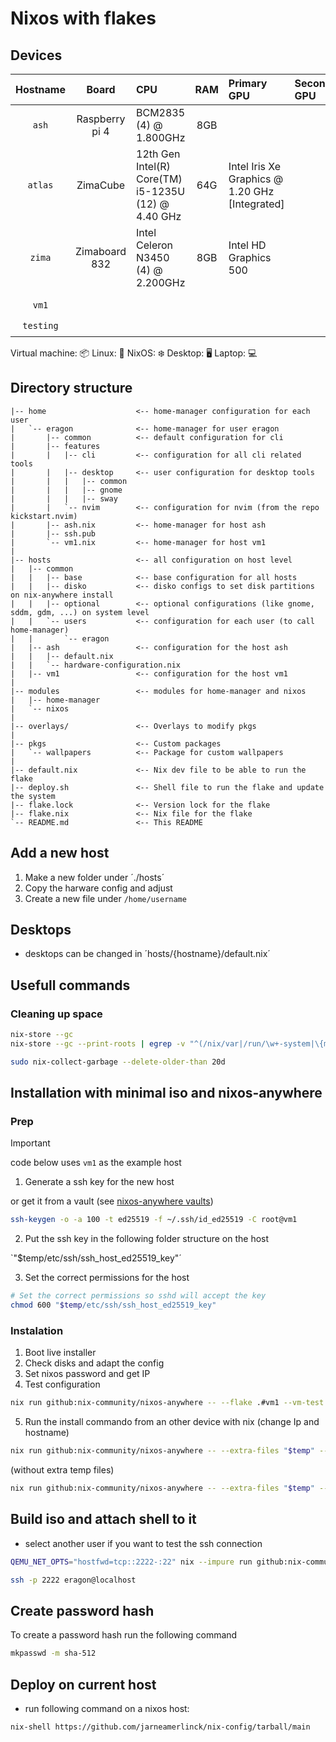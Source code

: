 # Nixos with flakes


## Devices

| Hostname  |     Board      | CPU                                                 |  RAM  | Primary GPU                                    | Secondary GPU | Role  |  OS   | State |
| :-------: | :------------: | :-------------------------------------------------- | :---: | :--------------------------------------------- | :------------ | :---: | :---: | :---: |
|   `ash`   | Raspberry pi 4 | BCM2835 (4) @ 1.800GHz                              |  8GB  |                                                |               |   🖥️   |   ❄️   |   ✅   |
|  `atlas`  |    ZimaCube    | 12th Gen Intel(R) Core(TM) i5-1235U (12) @ 4.40 GHz |  64G  | Intel Iris Xe Graphics @ 1.20 GHz [Integrated] |               |   🖥️   |   ❄️   |   ✅   |
|  `zima`   | Zimaboard 832  | Intel Celeron N3450 (4) @ 2.200GHz                  |  8GB  | Intel HD Graphics 500                          |               |   🖥️   |   🐧   |   ✅   |
|           |
|   `vm1`   |                |                                                     |       |                                                |               |   📦   |   ❄️   |   ✅   |
| `testing` |                |                                                     |       |                                                |               |   📦   |   ❄️   |   ✅   |


Virtual machine: 📦
Linux: 🐧
NixOS: ❄️
Desktop: 🖥️
Laptop: 💻️

## Directory structure

```
|-- home                    <-- home-manager configuration for each user
|   `-- eragon              <-- home-manager for user eragon
|       |-- common          <-- default configuration for cli
|       |-- features
|       |   |-- cli         <-- configuration for all cli related tools
|       |   |-- desktop     <-- user configuration for desktop tools
|       |   |   |-- common
|       |   |   |-- gnome
|       |   |   |-- sway
|       |   `-- nvim        <-- configuration for nvim (from the repo kickstart.nvim)
|       |-- ash.nix         <-- home-manager for host ash
|       |-- ssh.pub
|       `-- vm1.nix         <-- home-manager for host vm1
|
|-- hosts                   <-- all configuration on host level
|   |-- common
|   |   |-- base            <-- base configuration for all hosts
|   |   |-- disko           <-- disko configs to set disk partitions on nix-anywhere install
|   |   |-- optional        <-- optional configurations (like gnome, sddm, gdm, ...) on system level
|   |   `-- users           <-- configuration for each user (to call home-manager)
|   |       `-- eragon
|   |-- ash                 <-- configuration for the host ash
|   |   |-- default.nix
|   |   `-- hardware-configuration.nix
|   |-- vm1                 <-- configuration for the host vm1
|
|-- modules                 <-- modules for home-manager and nixos
|   |-- home-manager
|   `-- nixos
|
|-- overlays/               <-- Overlays to modify pkgs
|
|-- pkgs                    <-- Custom packages
|   `-- wallpapers          <-- Package for custom wallpapers
|
|-- default.nix             <-- Nix dev file to be able to run the flake
|-- deploy.sh               <-- Shell file to run the flake and update the system
|-- flake.lock              <-- Version lock for the flake
|-- flake.nix               <-- Nix file for the flake
`-- README.md               <-- This README
```

## Add a new host

1. Make a new folder under ´./hosts´
2. Copy the harware config and adjust
3. Create a new file under `/home/username`

## Desktops

- desktops can be changed in ´hosts/{hostname}/default.nix´

## Usefull commands

### Cleaning up space

```bash
nix-store --gc
nix-store --gc --print-roots | egrep -v "^(/nix/var|/run/\w+-system|\{memory|/proc)"

sudo nix-collect-garbage --delete-older-than 20d
```

## Installation with minimal iso and nixos-anywhere

### Prep

> [!IMPORTANT]
> code below uses `vm1` as the example host

1. Generate a ssh key for the new host

or get it from a vault (see [nixos-anywhere vaults](https://nix-community.github.io/nixos-anywhere/howtos/secrets.html#example-decrypting-an-openssh-host-key-with-pass))

```bash
ssh-keygen -o -a 100 -t ed25519 -f ~/.ssh/id_ed25519 -C root@vm1
```

2. Put the ssh key in the following folder structure on the host

`"$temp/etc/ssh/ssh_host_ed25519_key"´

3. Set the correct permissions for the host

```bash
# Set the correct permissions so sshd will accept the key
chmod 600 "$temp/etc/ssh/ssh_host_ed25519_key"
```

### Instalation

1. Boot live installer
2. Check disks and adapt the config
3. Set nixos password and get IP
4. Test configuration


```bash
nix run github:nix-community/nixos-anywhere -- --flake .#vm1 --vm-test
```


5. Run the install commando from an other device with nix (change Ip and hostname)

```bash
nix run github:nix-community/nixos-anywhere -- --extra-files "$temp" --flake .#vm1 nixos@ip
```

(without extra temp files)

```bash
nix run github:nix-community/nixos-anywhere -- --extra-files "$temp" --flake .#vm1 nixos@ip
```



## Build iso and attach shell to it

- select another user if you want to test the ssh connection

```bash
QEMU_NET_OPTS="hostfwd=tcp::2222-:22" nix --impure run github:nix-community/nixos-anywhere -- --flake .#vm1 --vm-test

ssh -p 2222 eragon@localhost

```


## Create password hash

To create a password hash run the following command

```bash
mkpasswd -m sha-512
```



## Deploy on current host

- run following command on a nixos host:

```bash
nix-shell https://github.com/jarneamerlinck/nix-config/tarball/main
```
